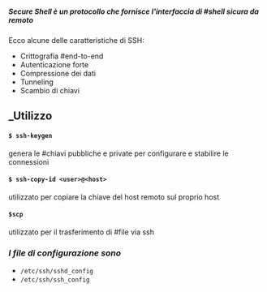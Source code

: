 ##### *__Secure Shell__* è un protocollo che fornisce l'interfaccia di #shell sicura da remoto 

Ecco alcune delle caratteristiche di SSH:

- Crittografia #end-to-end
- Autenticazione forte
- Compressione dei dati
- Tunneling
- Scambio di chiavi

## _Utilizzo

#### `$ ssh-keygen` 
genera le #chiavi pubbliche e private per configurare e stabilire le connessioni 

#### `$ ssh-copy-id <user>@<host>`
utilizzato per copiare la chiave del host remoto sul proprio host

#### `$scp`
utilizzato per il trasferimento di #file via ssh


### _I file di configurazione sono_
- `/etc/ssh/sshd_config`
- `/etc/ssh/ssh_config`
